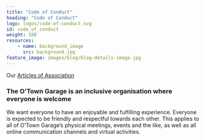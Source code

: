 ```yaml
---
title: "Code of Conduct"
heading: "Code of Conduct"
logo: logos/code-of-conduct.svg
id: code_of_conduct
weight: 100
resources:
    - name: background_image
      src: background.jpg
feature_image: images/blog/blog-details-image.jpg
---
```


<!--more-->

Our [Articles of Association](/docs/Articles_of_Association.pdf)

### The O’Town Garage is an inclusive organisation where everyone is welcome

We want everyone to have an enjoyable and fulfilling experience. Everyone is expected to be friendly and respectful towards each other. This applies to all of O’Town Garage’s physical meetings, events and the like, as well as all online communication channels and virtual activities.
